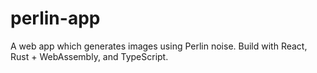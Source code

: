 # perlin-app
A web app which generates images using Perlin noise.
Build with React, Rust + WebAssembly, and TypeScript.
